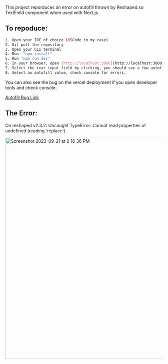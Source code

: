 This project reporduces an error on autofill thrown by Reshaped.so TextField component when used with Next.js

## To repoduce:

```bash
1. Open your IDE of choice (VSCode in my case)
2. Git pull the repository
3. Open your CLI terminal
4. Run  "npm install"
5. Run "npm run dev"
6. In your browser, open [http://localhost:3000](http://localhost:3000)
7. Select the text input field by clicking, you should see a few autofill values from your browser.
8. Select an autofill value, check console for errors.
```

You can also see the bug on the vercel deployment if you open developer tools and check console.

[Autofill Bug Link](https://autofill-bug.vercel.app/)

## The Error:
On reshaped v2.3.2:
Uncaught TypeError: Cannot read properties of undefined (reading 'replace')


<img width="704" alt="Screenshot 2023-09-21 at 2 16 36 PM" src="https://github.com/rauloaida/autofill-bug/assets/16652371/d2225378-8987-4400-ab67-a2173b476d6a">
